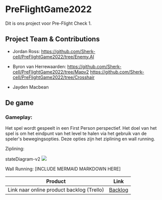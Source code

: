 # PreFlightGame2022

Dit is ons project voor Pre-Flight Check 1.


## Project Team & Contributions

- Jordan Ross:
https://github.com/Sherk-cell/PreFlightGame2022/tree/Enemy.AI

- Byron van Herrewaarden:
https://github.com/Sherk-cell/PreFlightGame2022/tree/Mapv2
https://github.com/Sherk-cell/PreFlightGame2022/tree/Crosshair

- Jayden Macbean

## De game

### Gameplay:

Het spel wordt gespeelt in een First Person perspectief.
Het doel van het spel is om het eindpunt van het level te halen via het gebruik van de speler's bewegingsopties.
Deze opties zijn het ziplining en wall running.

Ziplining:

stateDiagram-v2
  [![](https://mermaid.ink/img/pako:eNpFjzFvhDAMhf-K5bE6jgNa7o6hS1t1bKWOTQdDEkgVEhSckxDivzcsV3l5_vz09Lxi56XCBmcmVq-G-kBjdiuF-374gSx7Bmjg09KiArzQqAKBcaCDdwxeA8F7oGmi1ir4aH9Vx8LtgwdM3pGMTNGrcAACeVCjEtgkKZWmaFmgcFuyUmT_tbgOGw5RHTBO8r8MNprsfKdv0rAPd2g9SZXWFXmZ9j96M3OK7LzTpt95DDbhgXmamzzfz8fe8BDbY-fHfDZyoMDD7VrndVlfqKxUfa7oqapk1xbXiy4fCy3Pp6Ik3LbtD-kJZVI?type=png)](https://mermaid.live/edit#pako:eNpFjzFvhDAMhf-K5bE6jgNa7o6hS1t1bKWOTQdDEkgVEhSckxDivzcsV3l5_vz09Lxi56XCBmcmVq-G-kBjdiuF-374gSx7Bmjg09KiArzQqAKBcaCDdwxeA8F7oGmi1ir4aH9Vx8LtgwdM3pGMTNGrcAACeVCjEtgkKZWmaFmgcFuyUmT_tbgOGw5RHTBO8r8MNprsfKdv0rAPd2g9SZXWFXmZ9j96M3OK7LzTpt95DDbhgXmamzzfz8fe8BDbY-fHfDZyoMDD7VrndVlfqKxUfa7oqapk1xbXiy4fCy3Pp6Ik3LbtD-kJZVI)

Wall Running:
[INCLUDE MERMAID MARKDOWN HERE]




| Product  | Link |
| ------ |  ------ |
| Link naar online product backlog (Trello) | [Backlog]

[Backlog]: https://trello.com/b/MrO9H3Zh/game




